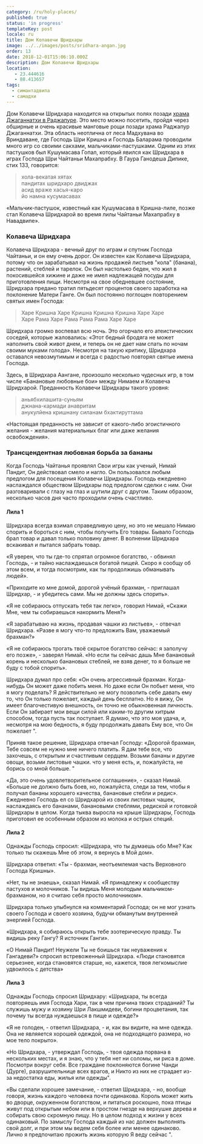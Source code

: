 ```yaml
---
category: /ru/holy-places/
published: true
status: 'in progress'
templateKey: post
locale: ru
title: Дом Колавечи Шридхары
image: ../../images/posts/sridhara-angan.jpg
order: 13
date: 2018-12-01T15:06:10.000Z
description: Дом Колавечи Шридхары
location:
   - 23.444616
   - 88.413657
tags:
  - симантадвипа
  - самадхи
---
```


Дом Колавечи Шридхара находится на открытых полях позади [храма Джаганнатхи в Раджапуре](/ru/jagannath-temple). Это место можно посетить, пройдя через обширные и очень красивые манговые рощи позади храма Раджапур Джаганнатхи. Эта область неотлична от леса Мадхувана во Вриндаване, где Господь Шри Кришна и Господь Баларама проводили много игр со своими сакхами, мальчиками-пастушками. Одним из этих пастушков был Кушумасава Гопал, который явился как Шридхара в играх Господа Шри Чайтаньи Махапрабху. В Гаура Ганодеша ​​Дипике, стих 133, говорится:

> хола-векатая хятах \
пандитах шридхаро двиджах \
асид враже хасья-каро \
йо намна кусумасавах

«Мальчик-пастушок, известный как Кушумасава в Кришна-лиле, позже стал Колавеча Шридхарой ​​во время лилы Чайтаньи Махапрабху в Навадвипе».

### Колавеча Шридхара

Колавеча Шридхара - вечный друг по играм и спутник Господа Чайтаньи, и он ему очень дорог. Он известен как Колавеча Шридхара, потому что он зарабатывал на жизнь продажей листьев "кола" (банана), растений, стеблей и тарелок. Он был настолько беден, что жил в покосившейся хижине и даже не имел надлежащей посуды для приготовления пищи. Несмотря на свое обедневшее состояние, Шридхара предано тратил пятьдесят процентов своего заработка на поклонение Матери Ганге. Он был постоянно поглощен повторением святых имен Господа:

> Харе Кришна Харе Кришна Кришна Кришна Харе Харе \
Харе Рама Харе Рама Рама Рама Харе Харе

Шридхара громко воспевал всю ночь. Это огорчало его атеистических соседей, которые жаловались: «Этот бедный бродяга не может наполнить свой живот днем, и теперь он не дает нам спать по ночам своими муками голода». Несмотря на такую ​​критику, Шридхара оставался невозмутимым и всегда с радостью повторял святые имена Господа.

Здесь, в Шридхара Аангане, произошло несколько чудесных игр, в том числе «Банановые любовные бои» между Нимаем и Колавеча Шридхарой. Преданность Колавечи Шридхары такого уровня:

> аньябхилашита-суньям \
джнана-кармади анавритам \
анукулйена кришнану силанам бхактируттама

«Настоящая преданность не зависит от какого-либо эгоистичного желания - желания материальных благ или даже желания освобождения».

### Трансцендентная любовная борьба за бананы
Когда Господь Чайтанья проявлял Свои игры как ученый, Нимай Пандит, Он действовал смело и нагло. Он пользовался любым предлогом для посещения Колавечи Шридхары. Господь ежедневно наслаждался обществом Шридхары под предлогом сделки с ним. Они разговаривали с глазу на глаз и шутили друг с другом. Таким образом, несколько часов дня часто проходили очень счастливо.

#### Лила 1
Шридхара всегда взимал справедливую цену, но это не мешало Нимаю спорить и бороться с ним, чтобы получить Его товары. Бывало Господь брал товар и давал только половину денег. В волнении Шридхара вскакивал и пытался забрать товар.

«Я уверен, что ты где-то спрятал огромное богатство, - обвинял Господь, - и тайно наслаждаешься богатой пищей. Скоро я сообщу об этом всем, и тогда посмотрим, как ты продолжишь обманывать людей».

«Приходите ко мне домой, дорогой учёный брахман, - приглашал Шридхар, - и убедитесь сами. Мы не должны здесь спорить».

«Я не собираюсь отпускать тебя так легко», говорил Нимай, «Скажи Мне, чем ты собираешься накормить Меня?»

«Я зарабатываю на жизнь, продавая чашки из листьев», - отвечал Шридхара. «Разве я могу что-то предложить Вам, уважаемый брахман?»

«Я не собираюсь трогать твоё скрытое богатство сейчас: я заполучу его позже», - заверял Нимай. «Но если ты сейчас дашь Мне банановый корень и несколько банановых стеблей, не взяв денег, то я больше не буду с тобой спорить».

Шридхара думал про себя: «Он очень агрессивный брахман. Когда-нибудь Он может даже побить меня. Но даже если Он побьет меня, что я могу поделать? Я действительно не могу позволить себе давать ему то, что Он только пожелает, каждый день бесплатно. Но я вижу, Он имеет благочестивую внешность, он точно не обыкновенная личность. Если Он забирает мои вещи силой или каким-то другим хитрым способом, тогда пусть так поступает. Я думаю, что это моя удача, и, несмотря на мою бедность, я буду продолжать давать Ему все, что Он пожелает ".

Приняв такое решение, Шридхара отвечал Господу: «Дорогой брахман, Тебе совсем не нужно мне ничего платить. Я дам тебе все, что захочешь, с открытым и счастливым сердцем. Возьми бананы и другие овощи, возьми листовые чашки. что у меня есть, и, пожалуйста, не борись со мной больше. "

«Да, это очень удовлетворительное соглашение», - сказал Нимай. «Больше не должно быть боев, но, пожалуйста, следи за тем, чтобы я получал бананы хорошего качества, банановые стебли и редис». Ежедневно Господь ел со Шридхарой ​​из своих листовых чашек, наслаждаясь его бананами, банановыми стеблями, редиской и готовкой Шридхары в целом. Когда тыква выросла на крыше Шридхары, Господь приготовил ее особенным образом из молока и острых специй.

#### Лила 2
Однажды Господь спросил: «Шридхара, что ты думаешь обо Мне? Как только ты скажешь Мне об этом, я вернусь в Мой дом».

Шридхара ответил: «Ты - брахман, неотъемлемая часть Верховного Господа Кришны».

«Нет, ты не знаешь», сказал Нимай. «Я принадлежу к сообществу пастухов и молочников. Ты видишь Меня молодым мальчиком-брахманом, но я считаю себя просто молочником».

Шридхара только улыбнулся на комментарий Господа; он не мог узнать своего Господа и своего хозяина, будучи обманутым внутренней энергией Господа.

«Шридхара, я собираюсь открыть тебе эзотерическую правду. Ты видишь реку Гангу? Я источник Ганги».

«О Нимай Пандит! Неужели Ты не боишься так неуважения к Гангадеви?» спросил встревоженный Шридхара. «Люди становятся серьезнее, когда становятся старше, но, кажется, твоя легкомыслие удвоилось с детства»

#### Лила 3
Однажды Господь спросил Шридхару: «Шридхара, ты всегда повторяешь имя Господа Хари, так в чем причина твоих страданий? Ты служишь мужу и хозяину Шри Лакшмидеви, богини процветания, так почему ты всегда нуждаешься в пище и одежде?»

«Я не голоден, - ответил Шридхара, - и, как вы видите, на мне одежда. Она не являяется хорошей одеждой, она не подходящего размера, но мое тело покрыто».

«Но Шридхара, - утверждал Господь, - твоя одежда порвана в нескольких местах, и я знаю, что у тебя нет ни соломы, ни риса в доме. Посмотри вокруг себя. Все граждане поклоняются богине Чанди (Дурге), разрушительнице всех врагов, и Никто из них не страдает из-за недостатка еды, жилья или одежды".

«Вы сделали хорошее замечание, - ответил Шридхара, - но, вообще говоря, жизнь каждого человека почти одинакова. Король может жить во дворце, окруженном богатством, и питаться роскошно, пока птицы живут под открытым небом или в простом гнезде на верхушке дерева и собирать свою скромную пищу. Но в целом подход к жизни у всех одинаковый. По замыслу Господа каждый из нас должен выполнять свой долг, и при этом мы ведем себя более или менее одинаково. Лично я предпочитаю прожить жизнь которую Я веду сейчас ".

<tbd locale="ru" url="mailto:haribol@mayapur.live"></tbd>
